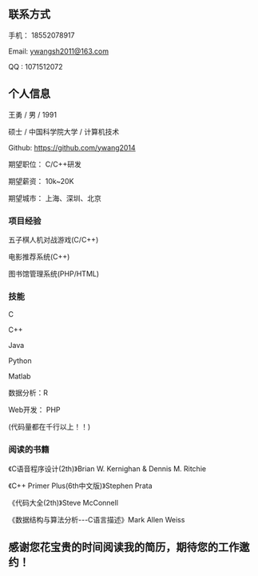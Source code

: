 ## 联系方式
  手机： 18552078917
  
  Email: ywangsh2011@163.com
  
  QQ :   1071512072
  
## 个人信息
  王勇 / 男 / 1991
  
  硕士 / 中国科学院大学 / 计算机技术
  
  Github: https://github.com/ywang2014
  
  期望职位： C/C++研发
  
  期望薪资： 10k~20K
  
  期望城市： 上海、深圳、北京
  
### 项目经验
  五子棋人机对战游戏(C/C++)
  
  电影推荐系统(C++)
  
  图书馆管理系统(PHP/HTML)
  
### 技能
  C 
  
  C++
  
  Java
  
  Python
  
  Matlab
  
  数据分析：R
  
  Web开发： PHP
  
  (代码量都在千行以上！！)
  
### 阅读的书籍
  《C语音程序设计(2th)》Brian W. Kernighan & Dennis M. Ritchie
  
  《C++ Primer Plus(6th中文版)》Stephen Prata
  
  《代码大全(2th)》Steve McConnell
  
  《数据结构与算法分析---C语言描述》Mark Allen Weiss
  
## 感谢您花宝贵的时间阅读我的简历，期待您的工作邀约！
  
  
  

